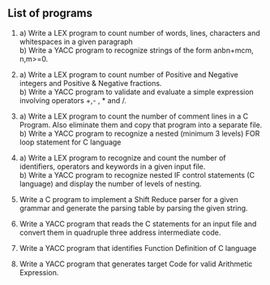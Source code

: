 ## List of programs


1. a) Write a LEX program to count number of words, lines, characters and whitespaces in a given paragraph <br />
   b) Write a YACC program to recognize strings of the form anbn+mcm, n,m>=0.

2. a) Write a LEX program to count number of Positive and Negative integers and Positive & Negative fractions. <br />
   b) Write a YACC program to validate and evaluate a simple expression
involving operators +,- , * and /.

3. a) Write a LEX program to count the number of comment lines  in  a  C  Program.       Also eliminate them and copy that program into a separate file.<br />
   b) Write a YACC program to recognize a nested (minimum 3 levels) FOR loop statement for C language

4. a) Write a LEX program to recognize and count the number of identifiers, operators and keywords in a given input file. <br />
   b) Write a YACC program to recognize nested IF control statements (C language) and display the number of levels of nesting.

5. Write a C program to implement a Shift Reduce parser for a given grammar
and generate the parsing table by parsing the given string.

6. Write a YACC program that reads the C statements for an input file and convert them in quadruple three address intermediate code.

7. Write a YACC program that identifies Function Definition of C language

8. Write a YACC program that generates target Code for valid Arithmetic Expression.

